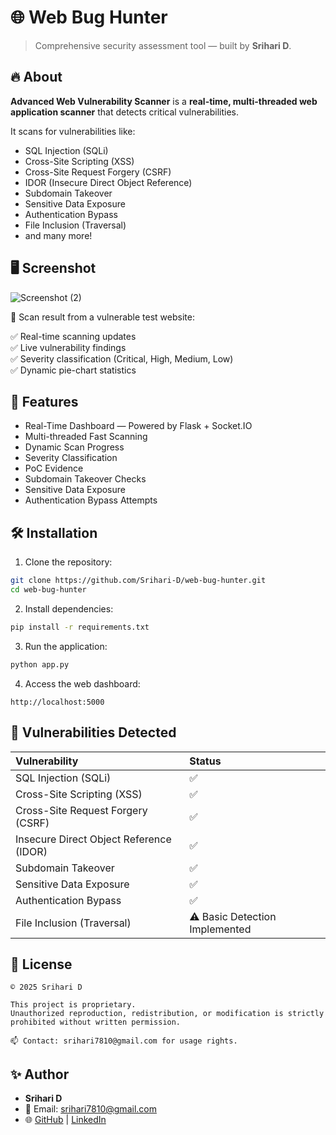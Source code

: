# 🌐 Web Bug Hunter

> Comprehensive security assessment tool — built by **Srihari D**.

## 🔥 About

**Advanced Web Vulnerability Scanner** is a **real-time, multi-threaded web application scanner** that detects critical vulnerabilities.

It scans for vulnerabilities like:
- SQL Injection (SQLi)
- Cross-Site Scripting (XSS)
- Cross-Site Request Forgery (CSRF)
- IDOR (Insecure Direct Object Reference)
- Subdomain Takeover
- Sensitive Data Exposure
- Authentication Bypass
- File Inclusion (Traversal)
- and many more!

## 🖥️ Screenshot

   ![Screenshot (2)](https://github.com/user-attachments/assets/ded468c1-a90f-44df-bbaf-45867493f26f)



📸 Scan result from a vulnerable test website:


✅ Real-time scanning updates  
✅ Live vulnerability findings  
✅ Severity classification (Critical, High, Medium, Low)  
✅ Dynamic pie-chart statistics

## 🚀 Features

- Real-Time Dashboard — Powered by Flask + Socket.IO
- Multi-threaded Fast Scanning
- Dynamic Scan Progress
- Severity Classification
- PoC Evidence
- Subdomain Takeover Checks
- Sensitive Data Exposure
- Authentication Bypass Attempts

## 🛠️ Installation

1. Clone the repository:

```bash
git clone https://github.com/Srihari-D/web-bug-hunter.git
cd web-bug-hunter
```

2. Install dependencies:

```bash
pip install -r requirements.txt
```

3. Run the application:

```bash
python app.py
```

4. Access the web dashboard:

```
http://localhost:5000
```

## 🎯 Vulnerabilities Detected

| Vulnerability | Status |
|:-------------|:------|
| SQL Injection (SQLi) | ✅ |
| Cross-Site Scripting (XSS) | ✅ |
| Cross-Site Request Forgery (CSRF) | ✅ |
| Insecure Direct Object Reference (IDOR) | ✅ |
| Subdomain Takeover | ✅ |
| Sensitive Data Exposure | ✅ |
| Authentication Bypass | ✅ |
| File Inclusion (Traversal) | ⚠️ Basic Detection Implemented |

## 📜 License

```text
© 2025 Srihari D

This project is proprietary. 
Unauthorized reproduction, redistribution, or modification is strictly prohibited without written permission.

📫 Contact: srihari7810@gmail.com for usage rights.
```

## ✨ Author

- **Srihari D**  
- 📧 Email: srihari7810@gmail.com  
- 🌐 [GitHub](https://github.com/Srihari-D) | [LinkedIn](https://www.linkedin.com/in/srihari-d7)
